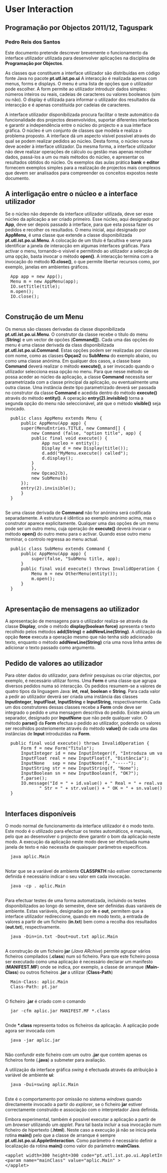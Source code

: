 <HTML><TITLE>User Interaction (po11)</TITLE>
<BODY>
  <H1>User Interaction</H1>
  <H2>Programa&ccedil;&atilde;o por Objectos 2011/12, Taguspark</H2>
  <H3>Pedro Reis dos Santos</H3>

  Este documento pretende descrever brevemente o funcionamento da interface
  utilizador utilizada para desenvolver aplica&ccedil;&otilde;es na disciplina de
  <b>Programa&ccedil;&atilde;o por Objectos</b>.

  As classes que constituem a interface utilizador s&atilde;o distribu&iacute;das em
  c&oacute;digo fonte Java no pacote <b>pt.utl.ist.po.ui</b>
  A interac&ccedil;&atilde;o &eacute; realizada apenas com menus, forms e displays.
  O menu &eacute; uma lista de op&ccedil;&otilde;es que o utilizador pode escolher.
  A form permite ao utilizador introduzir dados simples: n&uacute;meros inteiros ou
  reais, cadeias de caracteres ou valores booleanos (sim ou n&atilde;o).
  O display &eacute; utilizada para informar o utilizador dos resultados da
  interac&ccedil;&atilde;o e &eacute; apenas constitu&iacute;da por cadeias de caracteres.

  A interface utilizador disponibilizada procura facilitar o teste autom&aacute;tico
  da funcionalidade dos projectos desenvolvidos, suportar diferentes interfaces
  e garantir a independ&ecirc;ncia entre o n&uacute;cleo do projecto e a sua interface
  gr&aacute;fica.
  O n&uacute;cleo &eacute; um conjunto de classes que modela e realiza o problema proposto.
  A interface d&aacute; um aspecto vis&iacute;vel poss&iacute;vel atrav&eacute;s do qual se podem realizar
  pedidos ao n&uacute;cleo.
  Desta forma, o n&uacute;cleo nunca deve aceder &agrave; interface utilizador.
  Da mesma forma, a interface utilizador n&atilde;o deve realizar opera&ccedil;&otilde;es de c&aacute;lculo
  ou gest&atilde;o mas apenas recolher dados, pass&aacute;-los a um ou mais m&eacute;todos do
  n&uacute;cleo, e apresentar os resultados obtidos do n&uacute;cleo.
  Os exemplos das aulas pr&aacute;tica <b>bank</b> e <b>editor</b> fornecem exemplos
  simples para a realiza&ccedil;&atilde;o de projectos mais complexos que devem ser
  analisados para compreender os conceitos expostos neste documento.

  <h2>A interliga&ccedil;&atilde;o entre o n&uacute;cleo e a interface utilizador</h2>
  Se o n&uacute;cleo n&atilde;o depende da interface utilizador utilizada, deve ser esse
  n&uacute;cleo da aplica&ccedil;&atilde;o a ser criado primeiro.
  Esse n&uacute;cleo, aqui designado por <b>App</b>, deve ser depois passado &agrave;
  interface, para que esta possa fazer os pedidos e recolher os resultados.
  O menu inicial, aqui designado por <b>AppMenu</b>, &eacute; uma classe que extende
  a classe disponibilizada <b>pt.utl.ist.po.ui.Menu</b>.
  A coloca&ccedil;&atilde;o de um t&iacute;tulo &eacute; facultiva e serve para identificar a janela
  de interac&ccedil;&atilde;o em algumas interfaces gr&aacute;ficas.
  Para activar o menu, tornando-o vis&iacute;vel e permitindo ao utilizador a
  selec&ccedil;&atilde;o de uma op&ccedil;&atilde;o, basta invocar o m&eacute;todo <b>open()</b>.
  A interac&ccedil;&atilde;o termina com a invoca&ccedil;&atilde;o do m&eacute;todo <b>IO.close()</b>, o que
  permite libertar recursos como, por exemplo, janelas em ambientes gr&aacute;ficos.
  <pre>
  App app = new App();
  Menu m = new AppMenu(app);
  IO.setTitle(title);
  m.open();
  IO.close();
  </pre>

  <h2>Constru&ccedil;&atilde;o de um Menu</h2>
  Os menus s&atilde;o classes derivadas da classe disponibilizada
  <b>pt.utl.ist.po.ui.Menu</b>.
  O construtor da classe recebe o t&iacute;tulo do menu (<b>String</b>) e um vector
  de opc&otilde;es (<b>Command[]</b>).
  Cada uma das op&ccedil;&otilde;es do menu &eacute; uma classe derivada da class disponibilizada
  <b>pt.utl.ist.po.ui.Command</b>.
  Estas op&ccedil;&otilde;es podem ser realizadas por classes com nome, como as classes
  <b>Op&ccedil;ao2</b> ou <b>SubMenu</b> do exemplo abaixo, ou como uma classe an&oacute;nima.
  Em qualquer dos casos, a classe base <b>Command</b> dever&aacute; realizar o
  m&eacute;todo <b>execute()</b>, a ser invocado quando o utilizador selecciona
  essa op&ccedil;&atilde;o no menu.
  Para que nesse m&eacute;todo se possa aceder ao n&uacute;cleo da aplica&ccedil;&atilde;o, a classe
  <b>Command</b> necessita ser parametrizada com a classe principal da
  aplica&ccedil;&atilde;o, ou eventualmente uma outra classe.
  Uma inst&acirc;ncia deste tipo parametrizado dever&aacute; ser passada no construtor 
  da classe <b>Command</b> e acedida dentro do m&eacute;todo <b>execute()</b>
  atrav&eacute;s do m&eacute;todo <b>entity()</b>.
  A opera&ccedil;&atilde;o <b>entry(2).invisible()</b> torna a segunda op&ccedil;&atilde;o do
  menu n&atilde;o seleccion&aacute;vel, at&eacute; que o m&eacute;todo <b>visible()</b> seja invocado.
  <pre>
  public class AppMenu extends Menu {
      public AppMenu(App app) {
	  super(MenuEntries.TITLE, new Command<?>[] {
	      new Command<App> (false, "option title", app) {
		  public final void execute() {
		      App nucleo = entity();
		      Display d = new Display(title());
		      d.add("MyMenu.execute() called");
		      d.display();
		  }
	      },
	      new Opcao2(b),
	      new SubMenu(b)
	  });
	  entry(2).invisible();
      }
  }
  </pre>

  Se uma classe derivada de <b>Command</b> n&atilde;o for an&oacute;nima ser&aacute; codificada
  separadamente.
  A estrutura &eacute; id&ecirc;ntica ao exemplo an&oacute;nimo acima, mas o construtor aparece
  explicitamente.
  Qualquer uma das op&ccedil;&otilde;es de um menu pode ser um outro menu, cuja opera&ccedil;&atilde;o
  de <b>execute()</b> dever&aacute; invocar o m&eacute;todo <b>open()</b> do outro menu
  para o activar.
  Quando esse outro menu terminar, o controlo regressa ao menu actual.
  <pre>
  public class SubMenu extends Command<App> {
	  public AppMenu(App app) {
		  super(false, "SubMenu title, app);
	  }
	  public final void execute() throws InvalidOperation {
		  Menu m = new OtherMenu(entity());
		  m.open();
	  }
  }
  </pre>

  <h2>Apresenta&ccedil;&atilde;o de mensagens ao utilizador</h2>

  A apresenta&ccedil;&atilde;o de mensagens para o utilizador realiza-se atrav&eacute;s da classe <B>Display</B>,
  onde o m&eacute;todo <b>display(boolean force)</b> apresenta o texto recolhido pelos m&eacute;todos
  <b>add(String)</b> e <b>addNewLine(String)</b>.
  A utiliza&ccedil;&atilde;o da op&ccedil;&atilde;o <b>force</b> executa a opera&ccedil;&atilde;o mesmo que
  n&atilde;o tenha sido adicionado texto, enquanto o m&eacute;todo <b>addNewLine(String)</b> cria uma nova
  linha antes de adicionar o texto passado como argumento.

  <h2>Pedido de valores ao utilizador</h2>
  Para obter dados do utilizador, para definir pesquisas ou criar objectos,
  por exemplo, &eacute; necess&aacute;rio utilizar forms.
  Uma <b>Form</b> &eacute; uma classe que agrupa diversos pedidos numa s&oacute; interac&ccedil;&atilde;o.
  Os pedidos resumem-se a valores de quatro tipos da linguagem Java:
  <b>int</b>, <b>real</b>, <b>boolean</b> e <b>String</b>.
  Para cada valor a pedir ao utilizador dever&aacute; ser criada uma inst&acirc;ncia das
  classes <b>InputInteger</b>, <b>InputFloat</b>, <b>InputString</b> e
  <b>InputString</b>, respectivamente.
  Cada um dos construtores dessas classes recebe a <b>Form</b> onde deve ser
  integrado o pedido e uma mensagem descritiva do pedido.
  Existe ainda um separador, designado por <b>InputNone</b> que n&atilde;o pede
  qualquer valor.
  O m&eacute;todo <b>parse()</b> da <b>Form</b> efectua o pedido ao utilizador,
  podendo os valores ser recolhidos posteriomente atrav&eacute;s do m&eacute;todo
  <b>value()</b> de cada uma das inst&acirc;ncias de <b>Input</b> introduzidas na
  <b>Form</b>.
  <pre>
  public final void execute() throws InvalidOperation {
	  Form f = new Form("Titulo");
	  InputInteger id = new InputInteger(f, "Introduza um valor inteiro");
	  InputFloat real = new InputFloat(f, "Dist&acirc;ncia");
	  InputNone   sep = new InputNone(f, "-----");
	  InputString str = new InputString(f, "Nome");
	  InputBoolean sn = new InputBoolean(f, "OK?");
	  f.parse();
	  IO.message("Id = " + id.value() + " Real = " + real.value() +
		     " Str = " + str.value() + " OK = " + sn.value());
  }
  </pre>

  <h2>Interfaces dispon&iacute;veis</h2>
  O modo normal de funcionamento da interface utilizador &eacute; o modo texto.
  Este modo &eacute; o utilizado para efectuar os testes autom&aacute;ticos, e manuais,
  pelo que ao desenvolver o projecto deve garantir o bom da aplica&ccedil;&atilde;o neste
  modo.
  A execu&ccedil;&atilde;o da aplica&ccedil;&atilde;o neste modo deve ser efectuada numa janela de
  texto e n&atilde;o necessita de quaisquer par&acirc;metros espec&iacute;ficos.
  <pre>
  java aplic.Main
  </pre>
  Notar que se a vari&aacute;vel de ambiente <b>CLASSPATH</b> n&atilde;o estiver
  correctamente definida &eacute; necess&aacute;rio indicar o seu valor em cada
  invoca&ccedil;&atilde;o.
  <pre>
  java -cp . aplic.Main
  </pre>

  Para efectuar testes de uma forma automatizada, incluindo os testes
  disponibilizados ao longo do semestre, deve ser definidas duas vari&aacute;veis
  de ambiente.
  Estas vari&aacute;veis, designadas por <b>in</b> e <b>out</b>, permitem que a
  interface utilizador redireccione, quando em modo texto, a entrada de
  valores a partir de um ficheiro (<b>in.txt</b>) bem como a recolha dos
  resultados (<b>out.txt</b>), respectivamente.
  <pre>
  java -Din=in.txt -Dout=out.txt aplic.Main
  </pre>

  A constru&ccedil;&atilde;o de um ficheiro <b>jar</b> (<i>Java ARchive</i>) permite
  agrupar v&aacute;rios ficheiros compilados (<b>.class</b>) num s&oacute; ficheiro.
  Para que este ficheiro possa ser executado como uma aplica&ccedil;&atilde;o &eacute; 
  necess&aacute;rio declarar um manifesto (<b>MANIFEST.MF</b>) onde se indica,
  por exemplo, a classe de arranque (<b>Main-Class</b>) ou outros ficheiros
  <b>.jar</b> a utilizar (<b>Class-Path</b>)
  <pre>
  Main-Class: aplic.Main
  Class-Path: pt.jar
  </pre>
  O ficheiro <b>.jar</b> &eacute; criado com o comando
  <pre>
  jar -cfm aplic.jar MANIFEST.MF *.class
  </pre>
  Onde <b>*.class</b> representa todos os ficheiros da aplica&ccedil;&atilde;o.
  A aplica&ccedil;&atilde;o pode agora ser invocada com
  <pre>
  java -jar aplic.jar
  </pre>
  N&atilde;o confundir este ficheiro com um outro <b>.jar</b> que cont&eacute;m apenas
  os ficheiros fonte (<b>.java</b>) a submeter para avalia&ccedil;&atilde;o.

  A utiliza&ccedil;&atilde;o da interface gr&aacute;fica <i>swing</i> &eacute; efectuada atrav&eacute;s da
  atribui&ccedil;&atilde;o &agrave; vari&aacute;vel de ambiente <b>ui</b>:
  <pre>
  java -Dui=swing aplic.Main
  </pre>
  Este &eacute; o comportamento por omiss&atilde;o no sistema <i>windows</i> quando
  directamente invocado a partir do <i>explorer</i>, se o ficheiro <b>jar</b>
  estiver correctamente constru&iacute;do e associa&ccedil;&atilde;o com o interpretador Java
  definida.

  Embora experimental, tamb&eacute;m &eacute; poss&iacute;vel executar a aplica&ccedil;&atilde;o a partir de 
  um <i>browser</i> utilizando um <i>applet</i>.
  Para tal basta incluir a sua invoca&ccedil;&atilde;o num ficheiro de hipertexto
  (<b>.html</b>).
  Neste caso a execu&ccedil;&atilde;o j&aacute; n&atilde;o se inicia pela rotina <b>main()</b> pelo que
  a classe de arranque &eacute; sempre <b>pt.utl.ist.po.ui.AppletInteraction</b>.
  Como par&acirc;metro &eacute; necess&aacute;rio definir a localiza&ccedil;&atilde;o da rotina <b>main()</b> 
  como valor do par&acirc;metro <b>mainClass</b>.
  <pre>
&lt;applet width=300 height=300 code="pt.utl.ist.po.ui.AppletInteraction" archive = 'aplic.jar'&gt;
&lt;param name="mainClass" value="aplic.Main" &gt;
&lt;/applet&gt;
  </pre>



